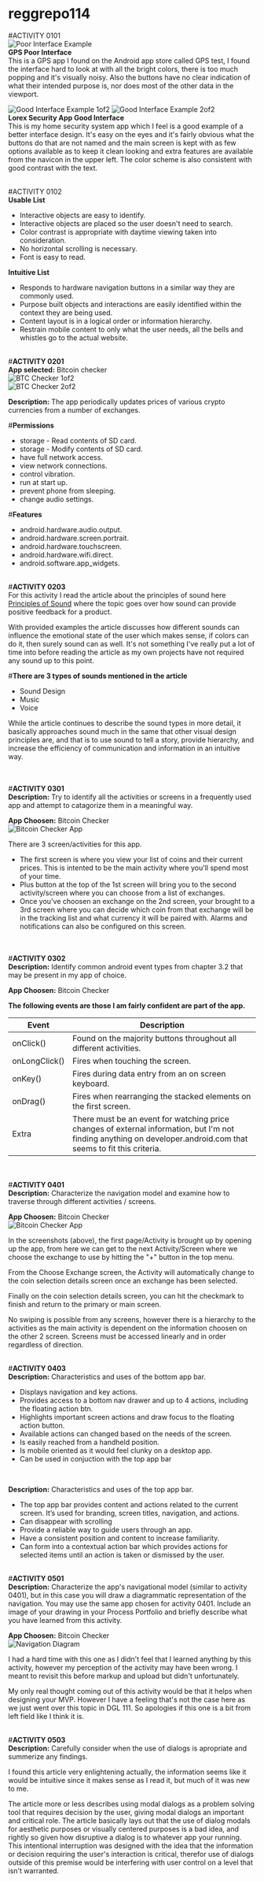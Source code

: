 # reggrepo114

#ACTIVITY 0101 <br>
![Poor Interface Example](/GPStest.png) <br>
**GPS Poor Interface** <br>
This is a GPS app I found on the Android app store called GPS test,
I found the interface hard to look at with all the bright colors, there is too much popping and it's visually noisy. Also the buttons have no clear indication of what their intended purpose is, nor does most of the other data in the viewport. <br>

![Good Interface Example 1of2](/Security1.jpg)
![Good Interface Example 2of2](/Security2.jpg) <br>
**Lorex Security App Good Interface** <br>
This is my home security system app which I feel is a good example of a better interface design. It's easy on the eyes and it's fairly obvious what the buttons do that are not named and the main screen is kept with as few options available as to keep it clean looking and extra features are available from the navicon in the upper left. The color scheme is also consistent with good contrast with the text.
<br><br>


#ACTIVITY 0102 <br>
**Usable List**
- Interactive objects are easy to identify.
- Interactive objects are placed so the user doesn't need to search.
- Color contrast is appropriate with daytime viewing taken into consideration.
- No horizontal scrolling is necessary.
- Font is easy to read.

**Intuitive List**
- Responds to hardware navigation buttons in a similar way they are commonly used.
- Purpose built objects and interactions are easily identified within the context they are being used.
- Content layout is in a logical order or information hierarchy.
- Restrain mobile content to only what the user needs, all the bells and whistles go to the actual website.
<br><br>






#**ACTIVITY 0201** <br>
**App selected:** Bitcoin checker <br>
![BTC Checker 1of2](/btcChecker1.jpg)<br>
![BTC Checker 2of2](/btcChecker2.jpg)<br>

**Description:** The app periodically updates prices of various crypto currencies from a number of exchanges.<br>

#**Permissions**<br>
- storage - Read contents of SD card.
- storage - Modify contents of SD card.
- have full network access.
- view network connections.
- control vibration.
- run at start up.
- prevent phone from sleeping.
- change audio settings.

#**Features**<br>
- android.hardware.audio.output.
- android.hardware.screen.portrait.
- android.hardware.touchscreen.
- android.hardware.wifi.direct.
- android.software.app_widgets.
<br><br>


#**ACTIVITY 0203** <br>
For this activity I read the article about the principles of sound here [Principles of Sound](https://material.io/design/sound/about-sound.html#principles)
where the topic goes over how sound can provide positive feedback for a product.<br>

With provided examples the article discusses how different sounds can influence the emotional state of the user which makes sense, if colors can do it, then surely sound can as well. It's not something I've really put a lot of time into before reading the article as my own projects have not required any sound up to this point.

#**There are 3 types of sounds mentioned in the article**<br>
- Sound Design
- Music
- Voice

While the article continues to describe the sound types in more detail, it basically approaches sound much in the same that other visual design principles are, and that is to use sound to tell a story,  provide hierarchy, and increase the efficiency of communication and information in an intuitive way. 





<br><br>
#**ACTIVITY 0301** <br>
**Description:** Try to identify all the activities or screens in a frequently used app and attempt to catagorize them in a meaningful way.

**App Choosen:** Bitcoin Checker<br>
![Bitcoin Checker App](/btcChecker_3screens.png)<br>

There are 3 screen/activities for this app.<br>
- The first screen is where you view your list of coins and their current prices. This is intented to be the main activity where you'll spend most of your time. 
- Plus button at the top of the 1st screen will bring you to the second activity/screen where you can choose from a list of exchanges.
- Once you've choosen an exchange on the 2nd screen, your brought to a 3rd screen where you can decide which coin from that exchange will be in the tracking list and what currency it will be paired with. Alarms and notifications can also be configured on this screen.<br>

<br><br>
#**ACTIVITY 0302** <br>
**Description:** Identify common android event types from chapter 3.2 that may be present in my app of choice.

**App Choosen:** Bitcoin Checker<br>

**The following events are those I am fairly confident are part of the app.**

Event | Description
------------ | -------------
onClick() | Found on the majority buttons throughout all different activities.
onLongClick() | Fires when touching the screen.
onKey() | Fires during data entry from an on screen keyboard.
onDrag() |Fires when rearranging the stacked elements on the first screen.
Extra | There must be an event for watching price changes of external information, but I'm not finding anything on developer.android.com that seems to fit this criteria.



<br><br>
#**ACTIVITY 0401** <br>
**Description:** Characterize the navigation model and examine how to traverse through different activities / screens.

**App Choosen:** Bitcoin Checker<br>
![Bitcoin Checker App](/btcChecker_3screens.png)<br>

In the screenshots (above), the first page/Activity is brought up by opening up the app, from here we can get to the next Activity/Screen where we choose the exchange to use by hitting the "+" button in the top menu. 

From the Choose Exchange screen, the Activity will automatically change to the coin selection details screen once an exchange has been selected. 

Finally on the coin selection details screen, you can hit the checkmark to finish and return to the primary or main screen. 

No swiping is possible from any screens, however there is a hierarchy to the activities as the main activity is dependent on the information choosen on the other 2 screen. Screens must be accessed linearly and in order regardless of direction.
<br><br>


#**ACTIVITY 0403** <br>
**Description:** Characteristics and uses of the bottom app bar.
- Displays navigation and key actions.
- Provides access to a bottom nav drawer and up to 4 actions, including the floating action btn.
- Highlights important screen actions and draw focus to the floating action button.
- Available actions can changed based on the needs of the screen.
- Is easily reached from a handheld position.
- Is mobile oriented as it would feel clunky on a desktop app.
- Can be used in conjuction with the top app bar
<br>

**Description:** Characteristics and uses of the top app bar.
- The top app bar provides content and actions related to the current screen. It’s used for branding, screen titles, navigation, and actions.
- Can disappear with scrolling
- Provide a reliable way to guide users through an app.
- Have a consistent position and content to increase familiarity.
- Can form into a contextual action bar which provides actions for selected items until an action is taken or dismissed by the user.
<br><br>



#**ACTIVITY 0501** <br>
**Description:** Characterize the app's navigational model (similar to activity 0401), but in this case you will draw a diagrammatic representation of the navigation. You may use the same app chosen for activity 0401. Include an image of your drawing in your Process Portfolio and briefly describe what you have learned from this activity.<br>

**App Choosen:** Bitcoin Checker<br>
![Navigation Diagram](/navDia.jpg)<br>

I had a hard time with this one as I didn't feel that I learned anything by this activity, however my perception of the activity may have been wrong. I meant to revisit this before markup and upload but didn't unfortunately. 

My only real thought coming out of this activity would be that it helps when designing your MVP. However I have a feeling that's not the case here as we just went over this topic in DGL 111. So apologies if this one is a bit from left field like I think it is.
<br><br>



#**ACTIVITY 0503** <br>
**Description:** Carefully consider when the use of dialogs is apropriate and summerize any findings.

I found this article very enlightening actually, the information seems like it would be intuitive since it makes sense as I read it, but much of it was new to me.

The article more or less describes using modal dialogs as a problem solving tool that requires decision by the user, giving modal dialogs an important and critical role. The article basically lays out that the use of dialog modals for aesthetic purposes or visually centered purposes is a bad idea, and rightly so given how disruptive a dialog is to whatever app your running. This intentional interruption was designed with the idea that the information or decision requiring the user's interaction is critical, therefor use of dialogs outside of this premise would be interfering with user control on a level that isn't warranted.



